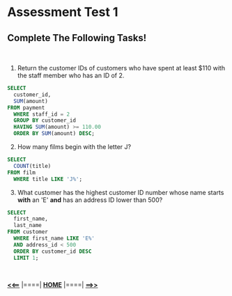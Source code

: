 # **Assessment Test 1**

## **Complete The Following Tasks!**

<br/>

1. Return the customer IDs of customers who have spent at least $110 with the staff member who has an ID of 2.

  ```sql
  SELECT 
    customer_id, 
    SUM(amount)
  FROM payment 
    WHERE staff_id = 2
    GROUP BY customer_id
    HAVING SUM(amount) >= 110.00
    ORDER BY SUM(amount) DESC;
  ```

2. How many films begin with the letter J?

  ```sql
  SELECT 
    COUNT(title)
  FROM film
    WHERE title LIKE 'J%';
  ```

3. What customer has the highest customer ID number whose name starts **with** an 'E' **and** has an address ID lower than 500?

  ```sql
  SELECT
    first_name,
    last_name
  FROM customer
    WHERE first_name LIKE 'E%'
    AND address_id < 500
    ORDER BY customer_id DESC
    LIMIT 1;
  ```

<br/>

[**<<==**](./challenges_section_3.md) |====| [**HOME**](../README.md) |====| [**==>>**](./challenges_section_5.md)
